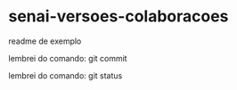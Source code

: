 # senai-versoes-colaboracoes

readme de exemplo


lembrei do comando: git commit 

lembrei do comando: git status

